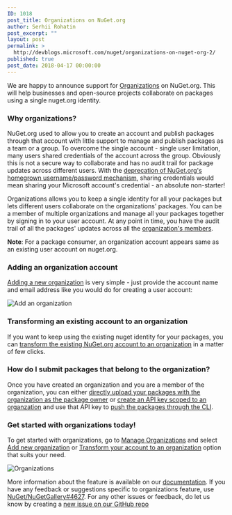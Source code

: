 ```yaml
---
ID: 1018
post_title: Organizations on NuGet.org
author: Serhii Rohatin
post_excerpt: ""
layout: post
permalink: >
  http://devblogs.microsoft.com/nuget/organizations-on-nuget-org-2/
published: true
post_date: 2018-04-17 00:00:00
---
```

We are happy to announce support for [Organizations][1] on NuGet.org. This will help businesses and open-source projects collaborate on packages using a single nuget.org identity.

### Why organizations?

NuGet.org used to allow you to create an account and publish packages through that account with little support to manage and publish packages as a team or a group. To overcome the single account - single user limitation, many users shared credentials of the account across the group. Obviously this is not a secure way to collaborate and has no audit trail for package updates across different users. With the [deprecation of NuGet.org's homegrown username/password mechanism][2], sharing credentials would mean sharing your Microsoft account's credential - an absolute non-starter!

Organizations allows you to keep a single identity for all your packages but lets different users collaborate on the organizations' packages. You can be a member of multiple organizations and manage all your packages together by signing in to your user account. At any point in time, you have the audit trail of all the packages' updates across all the [organization's members][3].

**Note**: For a package consumer, an organization account appears same as an existing user account on nuget.org.

### Adding an organization account

[Adding a new organization][4] is very simple - just provide the account name and email address like you would do for creating a user account:

![Add an organization][5]

### Transforming an existing account to an organization

If you want to keep using the existing nuget identity for your packages, you can [transform the existing NuGet.org account to an organization][6] in a matter of few clicks.

### How do I submit packages that belong to the organization?

Once you have created an organization and you are a member of the organization, you can either [directly upload your packages with the organization as the package owner][7] or [create an API key scoped to an organzation][8] and use that API key to [push the packages through the CLI][9].

### Get started with organizations today!

To get started with organizations, go to [Manage Organizations][10] and select [Add new organization][4] or [Transform your account to an organization][6] option that suits your need.

![Organizations][11]

More information about the feature is available on our [documentation][1]. If you have any feedback or suggestions specific to organizations feature, use [NuGet/NuGetGallery#4627][12]. For any other issues or feedback, do let us know by creating a [new issue on our GitHub repo][13]

 [1]: https://docs.microsoft.com/en-us/nuget/reference/organizations-on-nuget-org
 [2]: https://blog.nuget.org/20180227/Deprecating-NuGet-org-authentication.html
 [3]: https://docs.microsoft.com/en-us/nuget/reference/organizations-on-nuget-org#managing-organization-members
 [4]: https://docs.microsoft.com/en-us/nuget/reference/organizations-on-nuget-org#adding-a-new-organization
 [5]: https://devblogs.microsoft.com/nuget/wp-content/uploads/sites/49/2019/05/org-add-new-page.png
 [6]: https://docs.microsoft.com/en-us/nuget/reference/organizations-on-nuget-org#transform-existing-account-to-an-organization
 [7]: https://docs.microsoft.com/en-us/nuget/reference/organizations-on-nuget-org#uploading-packages
 [8]: https://docs.microsoft.com/en-us/nuget/reference/organizations-on-nuget-org#using-api-keys
 [9]: https://docs.microsoft.com/en-us/nuget/quickstart/create-and-publish-a-package-using-visual-studio#publish-the-package
 [10]: https://www.nuget.org/account/Organizations
 [11]: https://devblogs.microsoft.com/nuget/wp-content/uploads/sites/49/2019/05/organizations-on-nuget-org.png
 [12]: https://github.com/NuGet/NuGetGallery/issues/4627
 [13]: https://github.com/NuGet/NuGetGallery/issues/new